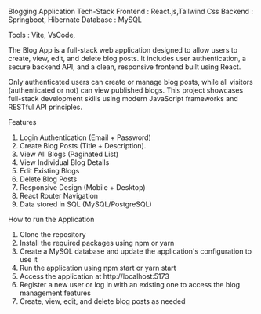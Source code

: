 Blogging Application 
Tech-Stack
Frontend : React.js,Tailwind Css
Backend : Springboot, Hibernate
Database : MySQL

Tools : Vite, VsCode, 

The Blog App is a full-stack web application designed to allow users to create, view, edit, and delete blog posts. It includes user authentication, a secure backend API, and a clean, responsive frontend built using React.

Only authenticated users can create or manage blog posts, while all visitors (authenticated or not) can view published blogs. This project showcases full-stack development skills using modern JavaScript frameworks and RESTful API principles.

Features
1. Login Authentication (Email + Password)
2. Create Blog Posts (Title + Description).
3. View All Blogs (Paginated List)
4. View Individual Blog Details
5. Edit Existing Blogs
6. Delete Blog Posts
7. Responsive Design (Mobile + Desktop)
8. React Router Navigation
9. Data stored in SQL (MySQL/PostgreSQL)

How to run the Application
1. Clone the repository
2. Install the required packages using npm or yarn
3. Create a MySQL database and update the application's configuration to use it
4. Run the application using npm start or yarn start
5. Access the application at http://localhost:5173
6. Register a new user or log in with an existing one to access the blog management features
7. Create, view, edit, and delete blog posts as needed
